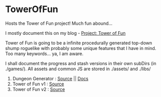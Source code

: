 TowerOfFun
==========

Hosts the Tower of Fun project!
Much fun abound...

I mostly document this on my blog - [Project: Tower of Fun]( http://robotcantalk.blogspot.in/2014/09/project-tower-of-fun.html)

Tower of Fun is going to be a infinite procedurally generated top-down shump roguelike with probably some unique features that I have in mind. Too many keywords... ya, I am aware. 

I shall document the progress and stash versions in their own subDirs (in ./games/).
All assets and common JS are stored in ./assets/ and ./libs/

1. Dungeon Generator :
[Source](https://github.com/SonalPinto/TowerOfFun/tree/master/games/dungeon) || 
[Docs](http://robotcantalk.blogspot.in/2014/09/dungeon-generator.html)
2. Tower of Fun v1 :
[Source](https://github.com/SonalPinto/TowerOfFun/tree/master/games/ToF_v1)
3. Tower of Fun v2 :
[Source](https://github.com/SonalPinto/TowerOfFun/tree/master/games/ToF_v2)


